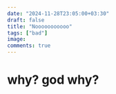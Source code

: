 ```yaml
---
date: "2024-11-28T23:05:00+03:30"
draft: false
title: "Nooooooooooo"
tags: ["bad"]
image:
comments: true
---
```


# why? god why?
